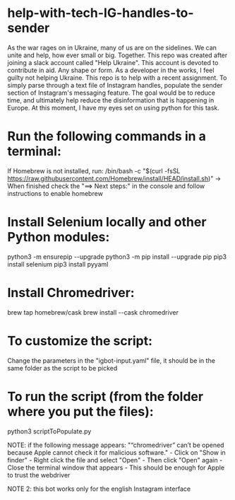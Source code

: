 # help-with-tech-IG-handles-to-sender
As the war rages on in Ukraine, many of us are on the sidelines. We can unite and help, how ever small or big. Together. This repo was created after joining a slack account called "Help Ukraine". This account is devoted to contribute in aid. Any shape or form. As a developer in the works, I feel guilty not helping Ukraine. This repo is to help with a recent assignment. To simply parse through a text file of Instagram handles, populate the sender section of Instagram's messaging feature. The goal would be to reduce time, and ultimately help reduce the disinformation that is happening in Europe. At this moment, I have my eyes set on using python for this task. 

# Run the following commands in a terminal:

If Homebrew is not installed, run:
/bin/bash -c "$(curl -fsSL https://raw.githubusercontent.com/Homebrew/install/HEAD/install.sh)"
  -> When finished check the "==> Next steps:" in the console and follow instructions to enable homebrew

# Install Selenium locally and other Python modules:
python3 -m ensurepip --upgrade
python3 -m pip install --upgrade pip
pip3 install selenium
pip3 install pyyaml

# Install Chromedriver:
brew tap homebrew/cask
brew install --cask chromedriver

# To customize the script:
Change the parameters in the "igbot-input.yaml" file, it should be in the same folder as the script to be picked

# To run the script (from the folder where you put the files):
python3 scriptToPopulate.py


NOTE: if the following message appears: "“chromedriver” can’t be opened because Apple cannot check it for malicious software."
    - Click on "Show in finder"
    - Right click the file and select "Open"
    - Then click "Open" again
    - Close the terminal window that appears
    - This should be enough for Apple to trust the webdriver

NOTE 2: this bot works only for the english Instagram interface
